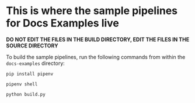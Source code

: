 # This is where the sample pipelines for Docs Examples live

**DO NOT EDIT THE FILES IN THE BUILD DIRECTORY, EDIT THE FILES IN THE SOURCE DIRECTORY**

To build the sample pipelines, run the following commands from within the
`docs-examples` directory:

    pip install pipenv

    pipenv shell

    python build.py
